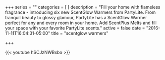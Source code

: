+++
series = ""
categories = [
]
description = "Fill your home with flameless fragrance - introducing six new ScentGlow Warmers from PartyLite. From tranquil beauty to glossy glamour, PartyLite has a ScentGlow Warmer perfect for any and every room in your home. Add ScentPlus Melts and fill your space with your favorite PartyLite scents."
active = false
date = "2016-11-11T16:04:31-05:00"
title = "scentglow warmers"

+++

{{< youtube hSCJzNWBxbo >}}
